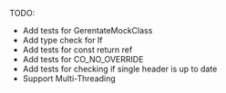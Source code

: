 TODO:
- Add tests for GerentateMockClass
- Add type check for If
- Add tests for const return ref
- Add tests for CO_NO_OVERRIDE
- Add tests for checking if single header is up to date
- Support Multi-Threading
